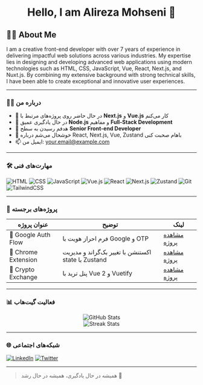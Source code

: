 <h1 align="center">Hello, I am Alireza Mohseni 👋</h1>

## 👨‍💻 About Me

I am a creative front-end developer with over 7 years of experience in delivering impactful web solutions across various industries. My expertise lies in designing and developing advanced web applications using modern technologies such as HTML, CSS, JavaScript, Vue, React, Next.js, and Nuxt.js. By combining my extensive background with strong technical skills, I have been able to create exceptional and innovative user experiences.

---

### 🧑‍💻 درباره من

- 🔭 در حال حاضر روی پروژه‌های مرتبط با **Next.js** و **Vue.js** کار می‌کنم
- 🌱 در حال یادگیری عمیق **Node.js** و مفاهیم **Full-Stack Development**
- 🎯 هدفم رسیدن به سطح **Senior Front-end Developer**
- 💬 خوشحال می‌شم درباره React, Next.js, Vue, Zustand باهام صحبت کنی
- 📫 ایمیل من: [your.email@example.com](mailto:your.email@example.com)

---

### 🛠️ مهارت‌های فنی

![HTML](https://img.shields.io/badge/-HTML5-E34F26?logo=html5&logoColor=fff)
![CSS](https://img.shields.io/badge/-CSS3-1572B6?logo=css3)
![JavaScript](https://img.shields.io/badge/-JavaScript-F7DF1E?logo=javascript&logoColor=000)
![Vue.js](https://img.shields.io/badge/-Vue.js-4FC08D?logo=vue.js)
![React](https://img.shields.io/badge/-React-61DAFB?logo=react)
![Next.js](https://img.shields.io/badge/-Next.js-000?logo=next.js)
![Zustand](https://img.shields.io/badge/-Zustand-000?logo=react)
![Git](https://img.shields.io/badge/-Git-F05032?logo=git)
![TailwindCSS](https://img.shields.io/badge/-TailwindCSS-06B6D4?logo=tailwind-css)

---

### 📌 پروژه‌های برجسته

| عنوان پروژه | توضیح | لینک |
|-------------|--------|-------|
| 🔐 Google Auth Flow | فرم احراز هویت با Google و OTP | [مشاهده پروژه](#) |
| 🎨 Chrome Extension | اکستنشن با تغییر بک‌گراند و مدیریت state با Zustand | [مشاهده پروژه](#) |
| 💱 Crypto Exchange | پنل ترید با Vue 2 و Vuetify | [مشاهده پروژه](#) |

---

### 📊 فعالیت گیت‌هاب

<p align="center">
  <img src="https://github-readme-stats.vercel.app/api?username=Mohseni-78&show_icons=true&theme=radical" alt="GitHub Stats" />
  <br />
  <img src="https://github-readme-streak-stats.herokuapp.com/?user=Mohseni-78&theme=radical" alt="Streak Stats" />
</p>

---

### 🌐 شبکه‌های اجتماعی

[![LinkedIn](https://img.shields.io/badge/-LinkedIn-0A66C2?logo=linkedin&logoColor=white)](https://linkedin.com/in/your-linkedin)
[![Twitter](https://img.shields.io/badge/-Twitter-1DA1F2?logo=twitter&logoColor=white)](https://twitter.com/your-twitter)

---

> همیشه در حال یادگیری، همیشه در حال رشد 🌱
